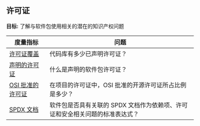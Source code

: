 ## 许可证

**目标:** 了解与软件包使用相关的潜在的知识产权问题

| 度量指标 | 问题 |
| --- | --- |
| [许可证覆盖](license-coverage.md) | 代码库有多少已声明许可证？ |
| [声明的许可证](license-declared.md) | 什么是声明的软件包许可证？ |
| [OSI 批准的许可证](osi-approved-licenses.md) | 在项目的许可证中，OSI 批准的开源许可证所占比例是多少？ |
| [SPDX 文档](spdx-document.md) | 软件包是否具有关联的 SPDX 文档作为依赖项、许可证和安全相关问题的标准表达式？ |


